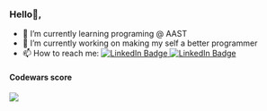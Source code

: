 ### Hello👋,
- 🌱 I’m currently learning programing @ AAST
- 🔭 I’m currently working on making my self a better programmer
- 📫 How to reach me: <a href="https://www.linkedin.com/in/mohamed-essam-6487421a4/">
        <img src="https://img.shields.io/badge/LinkedIn-blue?style=for-the-badge&logo=linkedin&logoColor=white" alt="LinkedIn Badge"/>
    </a>
    <a href="mailto:mohamedessam12345678@gmail.com">
        <img src="https://img.shields.io/badge/gmail-red?style=for-the-badge&logo=gmail&logoColor=white" alt="LinkedIn Badge"/>
    </a>
<!--Codewars-->
<h4>Codewars score</h4>
<a href="https://www.codewars.com/users/3oss2000">
    <img src="https://www.codewars.com/users/3oss2000/badges/large">
</a>

<!--
Here are some ideas to get you started:

- 🔭 I’m currently working on

- 👯 I’m looking to collaborate on ...
- 🤔 I’m looking for help with ...
- 💬 Ask me about ...

- 😄 Pronouns: ...
- ⚡ Fun fact: ...
-->
